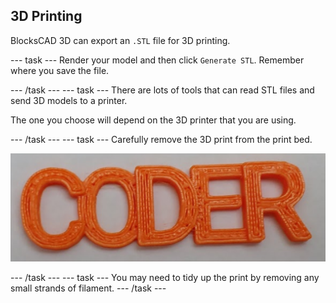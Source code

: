 ## 3D Printing

BlocksCAD 3D can export an `.STL` file for 3D printing. 

--- task ---
Render your model and then click `Generate STL`. Remember where you save the file. 

--- /task ---
--- task ---
There are lots of tools that can read STL files and send 3D models to a printer. 

The one you choose will depend on the 3D printer that you are using. 

--- /task ---
--- task ---
Carefully remove the 3D print from the print bed. 
	
![screenshot](images/coder-printed.png) 
		
--- /task ---
--- task ---
You may need to tidy up the print by removing any small strands of filament. 
--- /task ---


